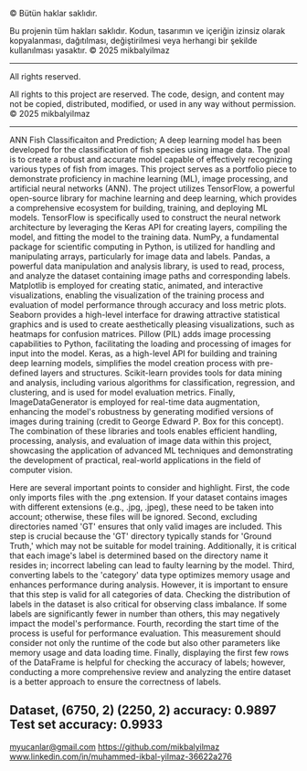 © Bütün haklar saklıdır.

Bu projenin tüm hakları saklıdır. Kodun, tasarımın ve içeriğin izinsiz olarak kopyalanması, dağıtılması, değiştirilmesi veya herhangi bir şekilde kullanılması yasaktır.
© 2025 mikbalyilmaz


****************************************************************************************************************************************


All rights reserved.

All rights to this project are reserved. The code, design, and content may not be copied, distributed, modified, or used in any way without permission.
© 2025 mikbalyilmaz


****************************************************************************************************************************************

ANN Fish Classificaiton and Prediction;
A deep learning model has been developed for the classification of fish species using image data. The goal is to create a robust and accurate model capable of effectively recognizing various types of fish from images. This project serves as a portfolio piece to demonstrate proficiency in machine learning (ML), image processing, and artificial neural networks (ANN). The project utilizes TensorFlow, a powerful open-source library for machine learning and deep learning, which provides a comprehensive ecosystem for building, training, and deploying ML models. TensorFlow is specifically used to construct the neural network architecture by leveraging the Keras API for creating layers, compiling the model, and fitting the model to the training data. NumPy, a fundamental package for scientific computing in Python, is utilized for handling and manipulating arrays, particularly for image data and labels. Pandas, a powerful data manipulation and analysis library, is used to read, process, and analyze the dataset containing image paths and corresponding labels. Matplotlib is employed for creating static, animated, and interactive visualizations, enabling the visualization of the training process and evaluation of model performance through accuracy and loss metric plots. Seaborn provides a high-level interface for drawing attractive statistical graphics and is used to create aesthetically pleasing visualizations, such as heatmaps for confusion matrices. Pillow (PIL) adds image processing capabilities to Python, facilitating the loading and processing of images for input into the model. Keras, as a high-level API for building and training deep learning models, simplifies the model creation process with pre-defined layers and structures. Scikit-learn provides tools for data mining and analysis, including various algorithms for classification, regression, and clustering, and is used for model evaluation metrics. Finally, ImageDataGenerator is employed for real-time data augmentation, enhancing the model's robustness by generating modified versions of images during training (credit to George Edward P. Box for this concept). The combination of these libraries and tools enables efficient handling, processing, analysis, and evaluation of image data within this project, showcasing the application of advanced ML techniques and demonstrating the development of practical, real-world applications in the field of computer vision.

Here are several important points to consider and highlight. First, the code only imports files with the .png extension. If your dataset contains images with different extensions (e.g., .jpg, .jpeg), these need to be taken into account; otherwise, these files will be ignored. Second, excluding directories named 'GT' ensures that only valid images are included. This step is crucial because the 'GT' directory typically stands for 'Ground Truth,' which may not be suitable for model training. Additionally, it is critical that each image's label is determined based on the directory name it resides in; incorrect labeling can lead to faulty learning by the model. Third, converting labels to the 'category' data type optimizes memory usage and enhances performance during analysis. However, it is important to ensure that this step is valid for all categories of data. Checking the distribution of labels in the dataset is also critical for observing class imbalance. If some labels are significantly fewer in number than others, this may negatively impact the model's performance. Fourth, recording the start time of the process is useful for performance evaluation. This measurement should consider not only the runtime of the code but also other parameters like memory usage and data loading time. Finally, displaying the first few rows of the DataFrame is helpful for checking the accuracy of labels; however, conducting a more comprehensive review and analyzing the entire dataset is a better approach to ensure the correctness of labels. 

Dataset, 
(6750, 2)
(2250, 2)
accuracy: 0.9897
Test set accuracy: 0.9933
------------------------------------------------------------------------------------------------------------------------------------------------------------------
myucanlar@gmail.com
https://github.com/mikbalyilmaz
www.linkedin.com/in/muhammed-ikbal-yilmaz-36622a276
